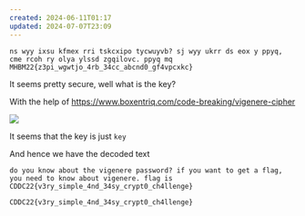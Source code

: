 ```yaml
---
created: 2024-06-11T01:17
updated: 2024-07-07T23:09
---
```


```text
ns wyy ixsu kfmex rri tskcxipo tycwuyvb? sj wyy ukrr ds eox y ppyq, cme rcoh ry olya ylssd zgqilovc. ppyq mq MHBM22{z3pi_wgwtjo_4rb_34cc_abcnd0_gf4vpcxkc}
```

It seems pretty secure, well what is the key?

With the help of https://www.boxentriq.com/code-breaking/vigenere-cipher

![](https://res.cloudinary.com/kumonochisanaka/image/upload/v1718083810/2024/06/4a0baca294a64593cc2c033e322678f3.png)

It seems that the key is just `key`

And hence we have the decoded text

```text
do you know about the vigenere password? if you want to get a flag, you need to know about vigenere. flag is CDDC22{v3ry_simple_4nd_34sy_crypt0_ch4llenge}
```

```flag
CDDC22{v3ry_simple_4nd_34sy_crypt0_ch4llenge}
```
